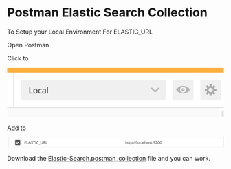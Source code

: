 # Postman Elastic Search Collection

To Setup your Local Environment For ELASTIC_URL

Open Postman

Click to 

![Postman-Local](images/local-environment.png)

Add to 

![Elastic-Url](images/elastic-url.png)


Download the [Elastic-Search.postman_collection](https://github.com/mrpehlivan/PlayWithElasticSearch/blob/master/postman/Elastic-Search.postman_collection) file and you can work.

